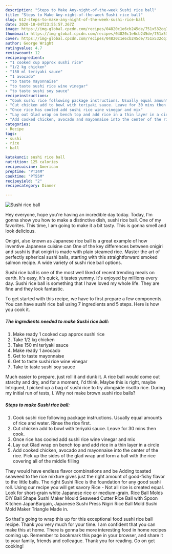 ```yaml
---
description: "Steps to Make Any-night-of-the-week Sushi rice ball"
title: "Steps to Make Any-night-of-the-week Sushi rice ball"
slug: 612-steps-to-make-any-night-of-the-week-sushi-rice-ball
date: 2020-10-04T23:55:57.267Z
image: https://img-global.cpcdn.com/recipes/04820c1e6cb245de/751x532cq70/sushi-rice-ball-recipe-main-photo.jpg
thumbnail: https://img-global.cpcdn.com/recipes/04820c1e6cb245de/751x532cq70/sushi-rice-ball-recipe-main-photo.jpg
cover: https://img-global.cpcdn.com/recipes/04820c1e6cb245de/751x532cq70/sushi-rice-ball-recipe-main-photo.jpg
author: George Wright
ratingvalue: 4.7
reviewcount: 12
recipeingredient:
- "1 cooked cup approx sushi rice"
- "1/2 kg chicken"
- "150 ml teriyaki sauce"
- "1 avocado"
- "to taste mayonnaise"
- "to taste sushi rice wine vinegar"
- "to taste sushi soy sauce"
recipeinstructions:
- "Cook sushi rice following package instructions. Usually equal amounts of rice and water. Rinse the rice first."
- "Cut chicken add to bowl with teriyaki sauce. Leave for 30 mins then cook."
- "Once rice has cooled add sushi rice wine vinegar and mix"
- "Lay out Glad wrap on bench top and add rice in a thin layer in a circle"
- "Add cooked chicken, avocado and mayonnaise into the center of the rice. Pick up the sides of the glad wrap and form a ball with the rice covering all of the middle filling"
categories:
- Recipe
tags:
- sushi
- rice
- ball

katakunci: sushi rice ball 
nutrition: 125 calories
recipecuisine: American
preptime: "PT34M"
cooktime: "PT55M"
recipeyield: "2"
recipecategory: Dinner

---
```



![Sushi rice ball](https://img-global.cpcdn.com/recipes/04820c1e6cb245de/751x532cq70/sushi-rice-ball-recipe-main-photo.jpg)

Hey everyone, hope you're having an incredible day today. Today, I'm gonna show you how to make a distinctive dish, sushi rice ball. One of my favorites. This time, I am going to make it a bit tasty. This is gonna smell and look delicious.

Onigiri, also known as Japanese rice ball is a great example of how inventive Japanese cuisine can One of the key differences between onigiri and sushi is that onigiri is made with plain steamed rice. Master the art of perfectly spherical sushi balls, starting with this straightforward smoked salmon recipe. A wide variety of sushi rice ball options.

Sushi rice ball is one of the most well liked of recent trending meals on earth. It's easy, it's quick, it tastes yummy. It's enjoyed by millions every day. Sushi rice ball is something that I have loved my whole life. They are fine and they look fantastic.


To get started with this recipe, we have to first prepare a few components. You can have sushi rice ball using 7 ingredients and 5 steps. Here is how you cook it.

<!--inarticleads1-->

##### The ingredients needed to make Sushi rice ball:

1. Make ready 1 cooked cup approx sushi rice
1. Take 1/2 kg chicken
1. Take 150 ml teriyaki sauce
1. Make ready 1 avocado
1. Get to taste mayonnaise
1. Get to taste sushi rice wine vinegar
1. Take to taste sushi soy sauce


Much easier to prepare, just roll it and dunk it. A rice ball would come out starchy and dry, and for a moment, I&#39;d think, Maybe this is right, maybe Intrigued, I picked up a bag of sushi rice to try alongside risotto rice. During my initial run of tests, I. Why not make brown sushi rice balls? 

<!--inarticleads2-->

##### Steps to make Sushi rice ball:

1. Cook sushi rice following package instructions. Usually equal amounts of rice and water. Rinse the rice first.
1. Cut chicken add to bowl with teriyaki sauce. Leave for 30 mins then cook.
1. Once rice has cooled add sushi rice wine vinegar and mix
1. Lay out Glad wrap on bench top and add rice in a thin layer in a circle
1. Add cooked chicken, avocado and mayonnaise into the center of the rice. Pick up the sides of the glad wrap and form a ball with the rice covering all of the middle filling


They would have endless flavor combinations and be Adding toasted seaweed to the rice mixture gives just the right amount of good-fishy flavor to the little balls. The right Sushi Rice is the foundation for any good sushi roll. Using our recipe you will get savory Rice - Not all rice is created equal. Look for short-grain white Japanese rice or medium-grain. Rice Ball Molds DIY Ball Shape Sushi Maker Mould Seaweed Cutter Rice Ball with Spoon Kitchen JapanBargain, Japanese Sushi Press Nigiri Rice Ball Mold Sushi Mold Maker Triangle Made in. 

So that's going to wrap this up for this exceptional food sushi rice ball recipe. Thank you very much for your time. I am confident that you can make this at home. There is gonna be more interesting food in home recipes coming up. Remember to bookmark this page in your browser, and share it to your family, friends and colleague. Thank you for reading. Go on get cooking!

